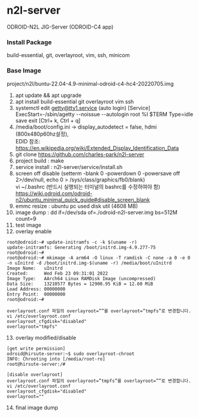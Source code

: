 # n2l-server
ODROID-N2L JIG-Server (ODROID-C4 app)

### Install Package
build-essential, git, overlayroot, vim, ssh, minicom

### Base Image
project/n2l/buntu-22.04-4.9-minimal-odroid-c4-hc4-20220705.img
1. apt update && apt upgrade
2. apt install build-essential git overlayroot vim ssh
3. systemctl edit getty@tty1.service (auto login)
    [Service] ExecStart=-/sbin/agetty --noissue --autologin root %I $TERM Type=idle  
    save exit [Ctrl+ k, Ctrl + q]
4. /media/boot/config.ini -> display_autodetect = false, hdmi (800x480p60hz설정),  
   EDID 참조: https://en.wikipedia.org/wiki/Extended_Display_Identification_Data 
5. git clone https://github.com/charles-park/n2l-server
6. project build : make
7. service install : n2l-server/service/install.sh
8. screen off disable (setterm -blank 0 -powerdown 0 -powersave off 2>/dev/null, echo 0 > /sys/class/graphics/fb0/blank)  
   vi ~/.bashrc (반드시 실행되는 터미널의 bashrc를 수정하여야 함)
   https://wiki.odroid.com/odroid-n2/ubuntu_minimal_quick_guide#disable_screen_blank  
9. emmc resize : ubuntu pc used disk util (4608 MB)
10. image dump : dd if=/dev/sda of=./odroid-n2l-server.img bs=512M count=9
11. test image
12. overlay enable
```
root@odroid:~# update-initramfs -c -k $(uname -r)
update-initramfs: Generating /boot/initrd.img-4.9.277-75
root@odroid:~#
root@odroid:~# mkimage -A arm64 -O linux -T ramdisk -C none -a 0 -e 0 -n uInitrd -d /boot/initrd.img-$(uname -r) /media/boot/uInitrd 
Image Name:   uInitrd
Created:      Wed Feb 23 09:31:01 2022
Image Type:   AArch64 Linux RAMDisk Image (uncompressed)
Data Size:    13210577 Bytes = 12900.95 KiB = 12.60 MiB
Load Address: 00000000
Entry Point:  00000000
root@odroid:~#

overlayroot.conf 파일의 overlayroot=””를 overlayroot=”tmpfs”로 변경합니다.
vi /etc/overlayroot.conf
overlayroot_cfgdisk="disabled"
overlayroot="tmpfs"
```
13. overlay modified/disable  
```
[get write permission]
odroid@hirsute-server:~$ sudo overlayroot-chroot 
INFO: Chrooting into [/media/root-ro]
root@hirsute-server:/# 

[disable overlayroot]
overlayroot.conf 파일의 overlayroot=”tmpfs”를 overlayroot=””로 변경합니다.
vi /etc/overlayroot.conf
overlayroot_cfgdisk="disabled"
overlayroot=""

```
14. final image dump  
